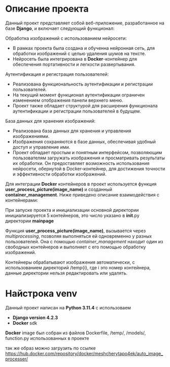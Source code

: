 # Описание проекта
Данный проект представляет собой веб-приложение, разработанное на базе **Django**, и включает следующий функционал:

Обработка изображений с использованием нейросети:
  
+  В рамках проекта была создана и обученна нейронная сеть, для обработки изображений с целью удаления шумов на тексте.
+  Нейросеть была интегрирована в **Docker**-контейнер для обеспечения портативности и легкости развертывания.

Аутентификация и регистрация пользователей:
  
 + Реализована функциональность аутентификации и регистрации пользователей.
 + На текущий момент функционал аутентификации ограничен изменением отображения панели верхнего меню.
 + Проект также обладает структурой для расширения функционала аутентификации и регистрации пользователей в будущем.
  
База данных для хранения изображений:
  
  + Реализована база данных для хранения и управления изображениями.
  + Изображения сохраняются в базе данных, обеспечивая удобный доступ и управление ими.
  + Проект обладает простым и понятным интерфейсом, позволяющим пользователям загружать изображения и просматривать результаты их обработки. Он предоставляет возможность использования нейросети, обернутой в Docker-контейнер, для достижения точности и эффективности обработки изображений.

Для интеграции **Docker** контейнеров в проект используется функция **user_process_picture(image_name)** и созданный **container_management**. Ниже приведено описание взаимодействия с контейнерами:

При запуске проекта и инициализации основной директории инициализируется 5 контейнеров, это число указано в __init__.py директории **mainpage**

Функция **user_process_picture(image_name)**, вызывается через *multiprocessing*, позволяя выполняться ей одновременно у разных пользователей.
Она с помощью *container_management* находит один из свободных контейнеров и выполняет с его помощью обработку изображений.

Контейнеры обрабатывают изображения автоматически, с использованием директорий /temp{i}, где i это номер контейнера, данные директории нельзя редактировать или удалять.

# Найстрока venv

Данный проект написан на **Python 3.11.4**
с использоваем 
  + **Django version 4.2.3**
  + **Docker** sdk

**Docker** image был собран из файлов Dockerfile, /temp/, /models/, function.py использованных в проекте

  так же образ можно загрузить по ссылке https://hub.docker.com/repository/docker/meshcherytapo4ek/auto_image_processer/

